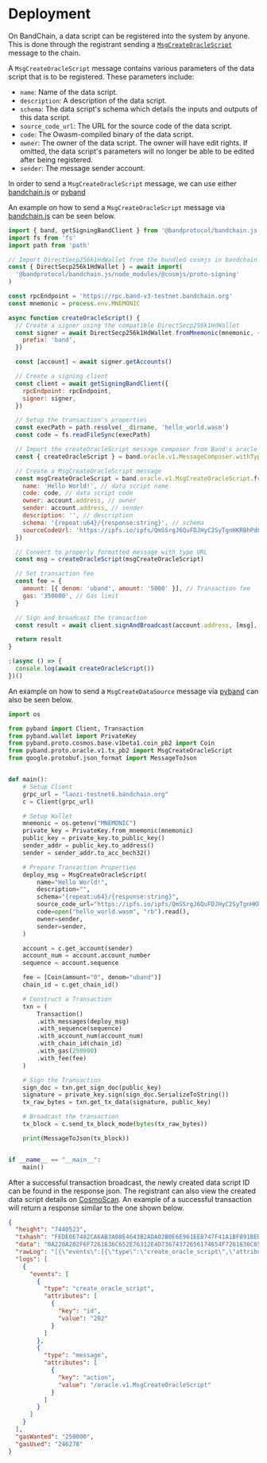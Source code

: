 # Deployment

On BandChain, a data script can be registered into the system by anyone. This is done through the registrant sending
a [`MsgCreateOracleScript`](/core-concepts/protocol-messages#msgcreateoraclescript) message to the chain.

A `MsgCreateOracleScript` message contains various parameters of the data script that is to be registered. These
parameters include:

- `name`: Name of the data script.
- `description`: A description of the data script.
- `schema`: The data script's schema which details the inputs and outputs of this data script.
- `source_code_url`: The URL for the source code of the data script.
- `code`: The Owasm-compiled binary of the data script.
- `owner`: The owner of the data script. The owner will have edit rights. If omitted, the data script's parameters
  will no longer be able to be edited after being registered.
- `sender`: The message sender account.

In order to send a `MsgCreateOracleScript` message, we can use either
[bandchain.js](/develop/developer-tools/02-bandchain.js/03-getting-started) or
[pyband](/develop/developer-tools/pyband/getting-started)

An example on how to send a `MsgCreateOracleScript` message via
[bandchain.js](/develop/developer-tools/02-bandchain.js/03-getting-started) can be seen below.

```javascript
import { band, getSigningBandClient } from '@bandprotocol/bandchain.js'
import fs from 'fs'
import path from 'path'

// Import DirectSecp256k1HdWallet from the bundled cosmjs in bandchain.js
const { DirectSecp256k1HdWallet } = await import(
  '@bandprotocol/bandchain.js/node_modules/@cosmjs/proto-signing'
)

const rpcEndpoint = 'https://rpc.band-v3-testnet.bandchain.org'
const mnemonic = process.env.MNEMONIC

async function createOracleScript() {
  // Create a signer using the compatible DirectSecp256k1HdWallet
  const signer = await DirectSecp256k1HdWallet.fromMnemonic(mnemonic, {
    prefix: 'band',
  })

  const [account] = await signer.getAccounts()

  // Create a signing client
  const client = await getSigningBandClient({
    rpcEndpoint: rpcEndpoint,
    signer: signer,
  })

  // Setup the transaction's properties
  const execPath = path.resolve(__dirname, 'hello_world.wasm')
  const code = fs.readFileSync(execPath)

  // Import the createOracleScript message composer from Band's oracle module
  const { createOracleScript } = band.oracle.v1.MessageComposer.withTypeUrl

  // Create a MsgCreateOracleScript message
  const msgCreateOracleScript = band.oracle.v1.MsgCreateOracleScript.fromPartial({
    name: 'Hello World!', // data script name
    code: code, // data script code
    owner: account.address, // owner
    sender: account.address, // sender
    description: '', // description
    schema: '{repeat:u64}/{response:string}', // schema
    sourceCodeUrl: 'https://ipfs.io/ipfs/QmSSrgJ6QuFDJHyC2SyTgnHKRBhPdLHUD2tJJ86xejrCfn' // source code url
  })

  // Convert to properly formatted message with type URL
  const msg = createOracleScript(msgCreateOracleScript)

  // Set transaction fee
  const fee = {
    amount: [{ denom: 'uband', amount: '5000' }], // Transaction fee
    gas: '350000', // Gas limit
  }

  // Sign and broadcast the transaction
  const result = await client.signAndBroadcast(account.address, [msg], fee)

  return result
}

;(async () => {
  console.log(await createOracleScript())
})()
```

An example on how to send a `MsgCreateDataSource` message via
[pyband](/develop/developer-tools/pyband/getting-started) can also be seen below.

```python
import os

from pyband import Client, Transaction
from pyband.wallet import PrivateKey
from pyband.proto.cosmos.base.v1beta1.coin_pb2 import Coin
from pyband.proto.oracle.v1.tx_pb2 import MsgCreateOracleScript
from google.protobuf.json_format import MessageToJson


def main():
    # Setup Client
    grpc_url = "laozi-testnet6.bandchain.org"
    c = Client(grpc_url)

    # Setup Wallet
    mnemonic = os.getenv("MNEMONIC")
    private_key = PrivateKey.from_mnemonic(mnemonic)
    public_key = private_key.to_public_key()
    sender_addr = public_key.to_address()
    sender = sender_addr.to_acc_bech32()

    # Prepare Transaction Properties
    deploy_msg = MsgCreateOracleScript(
        name="Hello World!",
        description="",
        schema="{repeat:u64}/{response:string}",
        source_code_url="https://ipfs.io/ipfs/QmSSrgJ6QuFDJHyC2SyTgnHKRBhPdLHUD2tJJ86xejrCfn",
        code=open("hello_world.wasm", "rb").read(),
        owner=sender,
        sender=sender,
    )

    account = c.get_account(sender)
    account_num = account.account_number
    sequence = account.sequence

    fee = [Coin(amount="0", denom="uband")]
    chain_id = c.get_chain_id()

    # Construct a Transaction
    txn = (
        Transaction()
        .with_messages(deploy_msg)
        .with_sequence(sequence)
        .with_account_num(account_num)
        .with_chain_id(chain_id)
        .with_gas(250000)
        .with_fee(fee)
    )

    # Sign the Transaction
    sign_doc = txn.get_sign_doc(public_key)
    signature = private_key.sign(sign_doc.SerializeToString())
    tx_raw_bytes = txn.get_tx_data(signature, public_key)

    # Broadcast the transaction
    tx_block = c.send_tx_block_mode(bytes(tx_raw_bytes))

    print(MessageToJson(tx_block))


if __name__ == "__main__":
    main()

```

After a successful transaction broadcast, the newly created data script ID can be found in the response json.
The registrant can also view the created data script details on [CosmoScan](https://cosmoscan.io/oracle-scripts/). An
example of a successful transaction will return a response similar to the one shown below.

```json
{
  "height": "7440523",
  "txhash": "FEDE0E7482CA6AB3A08E4643B2ADA03B0E6E961EE8747F41A1BF891BEDFE3C23",
  "data": "0A220A202F6F7261636C652E76312E4D73674372656174654F7261636C65536372697074",
  "rawLog": "[{\"events\":[{\"type\":\"create_oracle_script\",\"attributes\":[{\"key\":\"id\",\"value\":\"202\"}]},{\"type\":\"message\",\"attributes\":[{\"key\":\"action\",\"value\":\"/oracle.v1.MsgCreateOracleScript\"}]}]}]",
  "logs": [
    {
      "events": [
        {
          "type": "create_oracle_script",
          "attributes": [
            {
              "key": "id",
              "value": "202"
            }
          ]
        },
        {
          "type": "message",
          "attributes": [
            {
              "key": "action",
              "value": "/oracle.v1.MsgCreateOracleScript"
            }
          ]
        }
      ]
    }
  ],
  "gasWanted": "250000",
  "gasUsed": "246278"
}
```
